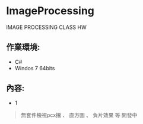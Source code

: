 # ImageProcessing
IMAGE PROCESSING CLASS HW

作業環境:
---
+ C# <br/>
+ Windos 7 64bits <br/>

內容:
-----
+ 1 <br/>
> 無套件檢視pcx擋 、 直方圖 、 負片效果 等 
> 開發中

